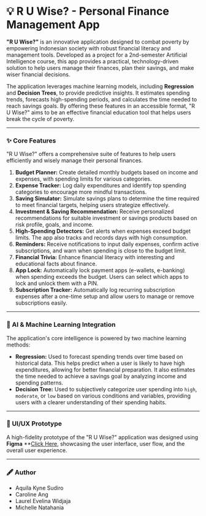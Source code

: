# 💡 R U Wise? - Personal Finance Management App
**"R U Wise?"** is an innovative application designed to combat poverty by empowering Indonesian society with robust financial literacy and management tools. Developed as a project for a 2nd-semester Artificial Intelligence course, this app provides a practical, technology-driven solution to help users manage their finances, plan their savings, and make wiser financial decisions.

The application leverages machine learning models, including **Regression** and **Decision Trees**, to provide predictive insights. It estimates spending trends, forecasts high-spending periods, and calculates the time needed to reach savings goals. By offering these features in an accessible format, "R U Wise?" aims to be an effective financial education tool that helps users break the cycle of poverty.

---

### ✨ Core Features
"R U Wise?" offers a comprehensive suite of features to help users efficiently and wisely manage their personal finances.
1.  **Budget Planner:** Create detailed monthly budgets based on income and expenses, with spending limits for various categories.
2.  **Expense Tracker:** Log daily expenditures and identify top spending categories to encourage more mindful transactions.
3.  **Saving Simulator:** Simulate savings plans to determine the time required to meet financial targets, helping users strategize effectively.
4.  **Investment & Saving Recommendation:** Receive personalized recommendations for suitable investment or savings products based on risk profile, goals, and income.
5.  **High-Spending Detectors:** Get alerts when expenses exceed budget limits. The app also tracks and records days with high consumption.
6.  **Reminders:** Receive notifications to input daily expenses, confirm active subscriptions, and warn when spending is close to the budget limit.
7.  **Financial Trivia:** Enhance financial literacy with interesting and educational facts about finance.
8.  **App Lock:** Automatically lock payment apps (e-wallets, e-banking) when spending exceeds the budget. Users can select which apps to lock and unlock them with a PIN.
9.  **Subscription Tracker:** Automatically log recurring subscription expenses after a one-time setup and allow users to manage or remove subscriptions easily.

---

### 🤖 AI & Machine Learning Integration
The application's core intelligence is powered by two machine learning methods:
* **Regression:** Used to forecast spending trends over time based on historical data. This helps predict when a user is likely to have high expenditures, allowing for better financial preparation. It also estimates the time needed to achieve a savings goal by analyzing income and spending patterns.
* **Decision Tree:** Used to subjectively categorize user spending into `high`, `moderate`, or `low` based on various conditions and variables, providing users with a clearer understanding of their spending habits.

---

### 🎨 UI/UX Prototype
A high-fidelity prototype of the "R U Wise?" application was designed using **Figma** **[Click Here](https://www.figma.com/proto/SKcFoTr0XoKSKl5vMotpQn/R-U-Wise?node-id=3-516&p=f&t=cMd3QR4RFQobj8f5-1&scaling=scale-down&content-scaling=fixed&page-id=0%3A1&starting-point-node-id=3%3A516&show-proto-sidebar=1), showcasing the user interface, user flow, and the overall user experience.

---

### 🖋 Author
* Aquila Kyne Sudiro
* Caroline Ang
* Laurel Evelina Widjaja
* Michelle Natahania
